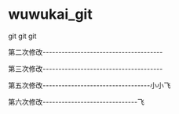 # wuwukai_git
git git git




第二次修改--------------------------------------



第三次修改--------------------------------------



第五次修改----------------------------------小小飞


第六次修改------------------------------飞
